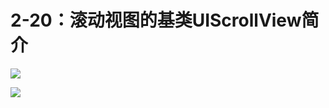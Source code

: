 # 2-20：滚动视图的基类UIScrollView简介

![](https://gitlab.com/kiriha/my-public-pictures/-/raw/main/pictures/2024/06/13_11_27_43_202406131127877.png)

![](https://gitlab.com/kiriha/my-public-pictures/-/raw/main/pictures/2024/06/13_11_35_27_202406131135819.png)
